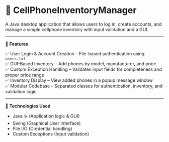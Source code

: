 # 📱 CellPhoneInventoryManager

A Java desktop application that allows users to log in, create accounts, and manage a simple cellphone inventory with input validation and a GUI.

---

🔧 **Features**

✅ User Login & Account Creation – File-based authentication using `users.txt`  
✅ GUI-Based Inventory – Add phones by model, manufacturer, and price  
✅ Custom Exception Handling – Validates input fields for completeness and proper price range  
✅ Inventory Display – View added phones in a popup message window  
✅ Modular Codebase – Separated classes for authentication, inventory, and validation logic

---

📂 **Technologies Used**

- Java ☕ (Application logic & GUI)  
- Swing (Graphical User Interface)  
- File I/O (Credential handling)  
- Custom Exceptions (Input validation)

